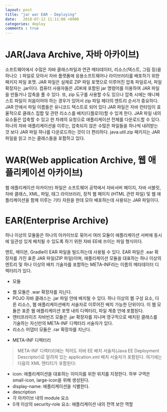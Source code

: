 ```yaml
---
layout: post
title: "jar war EAR - Deploying"
date:   2018-07-12 11:11:00 +0900
categories: deploy
comments : true
---
```


# JAR(Java Archive, 자바 아카이브)

소프트웨어에서 수많은 자바 클래스파일과 연관 메타데이터, 리소스(텍스트, 그림 등)을 하나으 ㅣ파일로 모아서 자바 플랫폼에 응용소프트웨어나 라이브러리를 배포하기 위한 패키지 파일 포맷.
JAR 파일은 실제로 ZIP 파일 포맷으로 이루어진 압축 파일로서, 파일 확장자는 .jar이다. 컴퓨터 사용자들은 JDK에 포함된 jar 명령어를 이용하여 JAR 파일을 만들거나 압축을 풀 수 있다.
또, zip 도구를 사용할 수도 있으나 압축 시에는 매니페스트 파일이 처음이어야 하는 경우가 있어서 zip 파일 헤더의 엔트리 순서가 중요하다. JAR 안에서 파일 이름들은 유니코드 텍스트로 되어 있다
JAR 파일은 자바 런타임이 효율적으로 클래스 집합 및 관련 리소스를 배치(디플로이)할 수 있게 한다.
JAR 파일 내의 요소들은 압축할 수 있고 한 차례의 요청으로 애플리케이션 전체를 다운로드할 수 있다.
하나의 자바 애플리케이션을 이루는, 압축되지 않은 수많은 파일들을 하나씩 내려받는 것 보다 JAR 파일 하나를 다운로드하는 것이 더 편리하다. 
 java.util.zip 패키지는 JAR 파일을 읽고 쓰는 클래스들을 포함하고 있다.

# WAR(Web application Archive, 웹 애플리케이션 아카이브)

웹 애플리케이션 아카이브) 파일은 소프트웨어 공학에서 자바서버 페이지, 자바 서블릿, 자바 클래스, XML, 파일, 태그 라이브러리, 정적 웹 페이지 (HTML 관련 파일) 및 웹 애플리케이션을 함께 이루는 기타 자원을 한데 모아 배포하는데 사용되는 JAR 파일이다.
 
# EAR(Enterprise Archive)

하나 이상의 모듈들은 하나의 아카이브로 묶어서 여러 모듈이 애플리케이션 서버에 동시에 일관성 있게 배치될 수 있도록 하기 위한 자바 EE에 쓰이는 파일 형식이다.
 
앤트, 메이븐, Gradle이 EAR 파일을 빌드하는데 사용될 수 있다.
EAR 파일은 .ear 확장자를 가진 표준 JAR 파일(ZIP 파일)이며, 애플리케이션 모듈을 대표하는 하나 이상의 엔트리 및 하나 이상의 배치 기술자를 포함하는 META-INF라는 이름의 메타데이터 디렉터리가 있다.
 
* 모듈
 
+ 웹 모듈은 .war 확장자를 지닌다.
+ POJO 자바 클래스는 .jar 파일 안에 배치될 수 있다. 하나 이상의 웹 구성 요소, 다른 리소스, 웹 애플리케이션배치 서술자로 이루어진 배치 가능한 단위이다. 이 웹 모듈은 표준 웹 애플리케이션 포맷 내의 디렉터리, 파일 계층 안에 포함된다.
+ 엔터프라이즈 자바빈즈 모듈은 .jar 확장자를 지니며 영구적으로 배치된 클래스를 기술하는 자신만의 META-INF 디렉터리 서술자가 있다.
+ 리소스 어댑터 모듈은 .rar 확장자를 지닌다.

* META-INF 디렉터리

 > META-INF 디렉터리에는 적어도 자바 EE 배치 서술자(Java EE Deployment Descriptor)로 알려져 있는 application.xml 배치 서술자가 포함된다. 여기에는 다음의 XML 엔티티가 포함된다:
+ icon: 애플리케이션을 대표하는 이미지를 위한 위치를 지정한다. 하부 구역은 small-icon, large-icon을 위해 생성된다.
+ display-name: 애플리케이션을 식별한다.
+ description
+ 각 아카이브 내의 module 요소
+ 0개 이상의 security-role 요소: 애플리케이션 내의 전역 보안 역할
